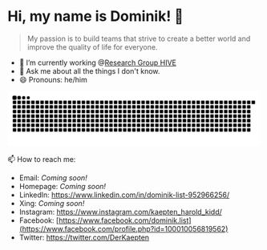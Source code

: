 # Hi, my name is Dominik! 👋

> My passion is to build teams that strive to create a better world and improve the quality of life for everyone.

- 🔭 I’m currently working @[Research Group HIVE](https://hive.fh-hagenberg.at/)
- 💬 Ask me about all the things I don't know.
- 😄 Pronouns: he/him

<picture>
  <source media="(prefers-color-scheme: dark)" srcset="[https://raw.githubusercontent.com/listdo/listdo/output/github-snake-dark.svg">
  <source media="(prefers-color-scheme: light)" srcset="https://raw.githubusercontent.com/listdo/listdo/output/github-snake.svg">
  <img alt="Github contribution grid" src="https://raw.githubusercontent.com/listdo/listdo/output/github-snake.svg">
</picture>

📫 How to reach me: </br>
- Email: *Coming soon!* </br>
- Homepage: *Coming soon!* </br>
- LinkedIn: https://www.linkedin.com/in/dominik-list-952966256/ </br>
- Xing: *Coming soon!* </br>
- Instagram: https://www.instagram.com/kaepten_harold_kidd/ </br>
- Facebook: [https://www.facebook.com/dominik.list](https://www.facebook.com/profile.php?id=100010056819562) </br>
- Twitter: https://twitter.com/DerKaepten </br>
